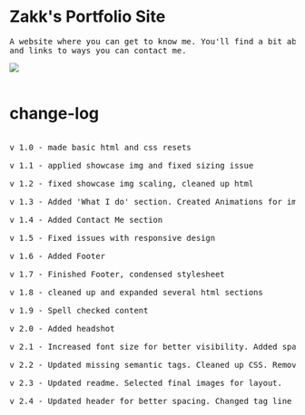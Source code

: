 
# Zakk's Portfolio Site

<pre>
A website where you can get to know me. You'll find a bit about me, a section showcasing my personal work, 
and links to ways you can contact me.
</pre>



<img src='assets/images/Portfolio.gif'><br><br>



# change-log
<pre>

v 1.0 - made basic html and css resets

v 1.1 - applied showcase img and fixed sizing issue

v 1.2 - fixed showcase img scaling, cleaned up html

v 1.3 - Added 'What I do' section. Created Animations for img links

v 1.4 - Added Contact Me section

v 1.5 - Fixed issues with responsive design

v 1.6 - Added Footer

v 1.7 - Finished Footer, condensed stylesheet

v 1.8 - cleaned up and expanded several html sections

v 1.9 - Spell checked content

v 2.0 - Added headshot

v 2.1 - Increased font size for better visibility. Added spacing on various elements for aethestics. Added Favicon

v 2.2 - Updated missing semantic tags. Cleaned up CSS. Removed extra unused imgs

v 2.3 - Updated readme. Selected final images for layout. 

v 2.4 - Updated header for better spacing. Changed tag line text.
</pre>
